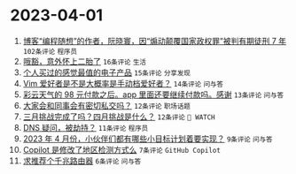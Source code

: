 # 2023-04-01

1. [博客“编程随想”的作者，阮晓寰，因“煽动颠覆国家政权罪”被判有期徒刑 7 年](https://www.v2ex.com/t/928917) `102条评论` `程序员`
1. [哦豁，意外怀上二胎了](https://www.v2ex.com/t/928930) `16条评论` `生活`
1. [个人买过的感觉最值的电子产品](https://www.v2ex.com/t/928951) `15条评论` `分享发现`
1. [Vim 爱好者是不是大概率是手动档爱好者？](https://www.v2ex.com/t/928942) `14条评论` `问与答`
1. [彩云天气的 98 元付款之后。app 里面还要继续付款吗。感谢](https://www.v2ex.com/t/928929) `13条评论` `问与答`
1. [大家会和同事会有密切私交吗？](https://www.v2ex.com/t/928939) `12条评论` `职场话题`
1. [三月挑战完成了吗？四月挑战是什么？](https://www.v2ex.com/t/928920) `12条评论` ` WATCH`
1. [DNS 疑问，被劫持？](https://www.v2ex.com/t/928938) `11条评论` `程序员`
1. [2023 年 4 月份，小伙伴们都有哪些小目标计划着要实现？](https://www.v2ex.com/t/928918) `9条评论` `问与答`
1. [Copilot 是修改了地区检测方式么](https://www.v2ex.com/t/928923) `7条评论` `GitHub Copilot`
1. [求推荐个千兆路由器](https://www.v2ex.com/t/928925) `6条评论` `问与答`
